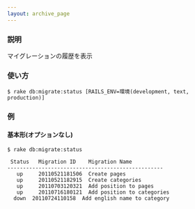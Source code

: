```yaml
---
layout: archive_page
---
```

### 説明
マイグレーションの履歴を表示

### 使い方
    $ rake db:migrate:status [RAILS_ENV=環境(development, text, production)]

### 例
#### 基本形(オプションなし)
    $ rake db:migrate:status

     Status   Migration ID    Migration Name
    --------------------------------------------------
       up     20110521181506  Create pages
       up     20110521182915  Create categories
       up     20110703120321  Add position to pages
       up     20110716180121  Add position to categories
      down  20110724110158  Add english name to category
